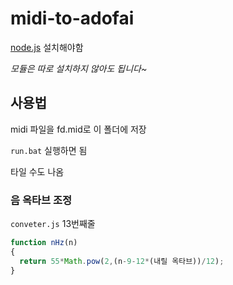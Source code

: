 # midi-to-adofai

[node.js](https://nodejs.org/ko/) 설치해야함

*모듈은 따로 설치하지 않아도 됩니다~*

## 사용법

midi 파일을 fd.mid로 이 폴더에 저장

`run.bat` 실행하면 됨

타일 수도 나옴

### 음 옥타브 조정

`conveter.js` 13번째줄

```javascript
function nHz(n)
{
  return 55*Math.pow(2,(n-9-12*(내릴 옥타브))/12);
}
```